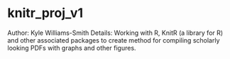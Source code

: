 # knitr_proj_v1
Author: Kyle Williams-Smith
Details: Working with R, KnitR (a library for R) and other associated packages to create method for compiling scholarly looking PDFs with graphs and other figures.
